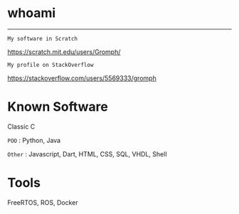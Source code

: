 # whoami
*********

`My software in Scratch`

https://scratch.mit.edu/users/Gromph/

`My profile on StackOverflow`

https://stackoverflow.com/users/5569333/gromph

Known Software
==============

Classic C

`POO` : Python, Java

`Other` : Javascript, Dart, HTML, CSS, SQL, VHDL, Shell

Tools
=====

FreeRTOS, ROS, Docker
